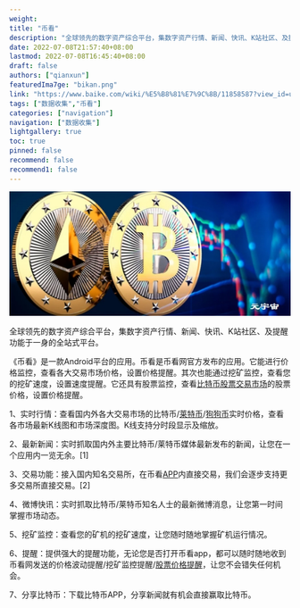 ```yaml
---
weight: 
title: "币看"
description: "全球领先的数字资产综合平台，集数字资产行情、新闻、快讯、K站社区、及提醒功能于一身的全站式平台"
date: 2022-07-08T21:57:40+08:00
lastmod: 2022-07-08T16:45:40+08:00
draft: false
authors: ["qianxun"]
featuredIma7ge: "bikan.png"
link: "https://www.baike.com/wiki/%E5%B8%81%E7%9C%8B/11858587?view_id=up3ynw22w0000"
tags: ["数据收集","币看"]
categories: ["navigation"]
navigation: ["数据收集"]
lightgallery: true
toc: true
pinned: false
recommend: false
recommend1: false
---
```



![](c419f04f7872c16a9df5c3b0981f8d6.jpg)



全球领先的数字资产综合平台，集数字资产行情、新闻、快讯、K站社区、及提醒功能于一身的全站式平台。

《币看》是一款Android平台的应用。币看是币看网官方发布的应用。它能进行价格监控，查看各大交易市场价格，设置价格提醒。其次也能通过挖矿监控，查看您的挖矿速度，设置速度提醒。它还具有股票监控，查看[比特币](https://www.baike.com/wikiid/8800820837174040153?from=wiki_content&prd=innerlink)[股票交易市场](https://www.baike.com/wikiid/8935982308743636574?from=wiki_content&prd=innerlink)的股票价格，设置价格提醒。

1、实时行情：查看国内外各大交易市场的比特币/[莱特币](https://www.baike.com/wikiid/7546185185102921182?from=wiki_content&prd=innerlink)/[狗狗币](https://www.baike.com/wikiid/6707438689741017368?from=wiki_content&prd=innerlink)实时价格，查看各市场最新K线图和市场深度图。K线支持分时段显示及缩放。

2、最新新闻：实时抓取国内外主要比特币/莱特币媒体最新发布的新闻，让您在一个应用内一览无余。[1]

3、交易功能：接入国内知名交易所，在币看[APP](https://www.baike.com/wikiid/3884732677613954638?from=wiki_content&prd=innerlink)内直接交易，我们会逐步支持更多交易所直接交易。[2]

4、微博快讯：实时抓取比特币/莱特币知名人士的最新微博消息，让您第一时间掌握市场动态。

5、挖矿监控：查看您的矿机的挖矿速度，让您随时随地掌握矿机运行情况。

6、提醒：提供强大的提醒功能，无论您是否打开币看app，都可以随时随地收到币看网发送的价格波动提醒/挖矿监控提醒/[股票价格提醒](https://www.baike.com/wikiid/6157692834885474192?from=wiki_content&prd=innerlink)，让您不会错失任何机会。

7、分享比特币：下载比特币APP，分享新闻就有机会直接赢取比特币。